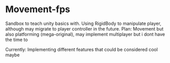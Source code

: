 # Movement-fps
Sandbox to teach unity basics with.
Using RigidBody to manipulate player, although may migrate to player controller in the future.
Plan: Movement but also platforming (mega-original), may implement multiplayer but i dont have the time to

Currently:
  Implementing different features that could be considered cool maybe
